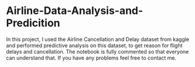 # Airline-Data-Analysis-and-Predicition
In this project, I used the Airline Cancellation and Delay dataset from kaggle and performed predictive analysis on this dataset, to get reason for flight delays
and cancellation. The notebook is fully commented so that everyone can understand that. If you have any problems feel free to contact me.
